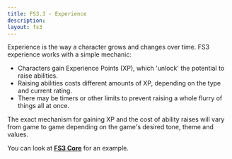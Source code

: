 ```yaml
---
title: FS3.3 - Experience
description:
layout: fs3
---
```


Experience is the way a character grows and changes over time.   FS3 experience works with a simple mechanic:

* Characters gain Experience Points (XP), which 'unlock' the potential to raise abilities.
* Raising abilities costs different amounts of XP, depending on the type and current rating.
* There may be timers or other limits to prevent raising a whole flurry of things all at once.

The exact mechanism for gaining XP and the cost of ability raises will vary from game to game depending on the game's desired tone, theme and values.

You can look at **[FS3 Core](/fs3/fs3-3/core)** for an example.


